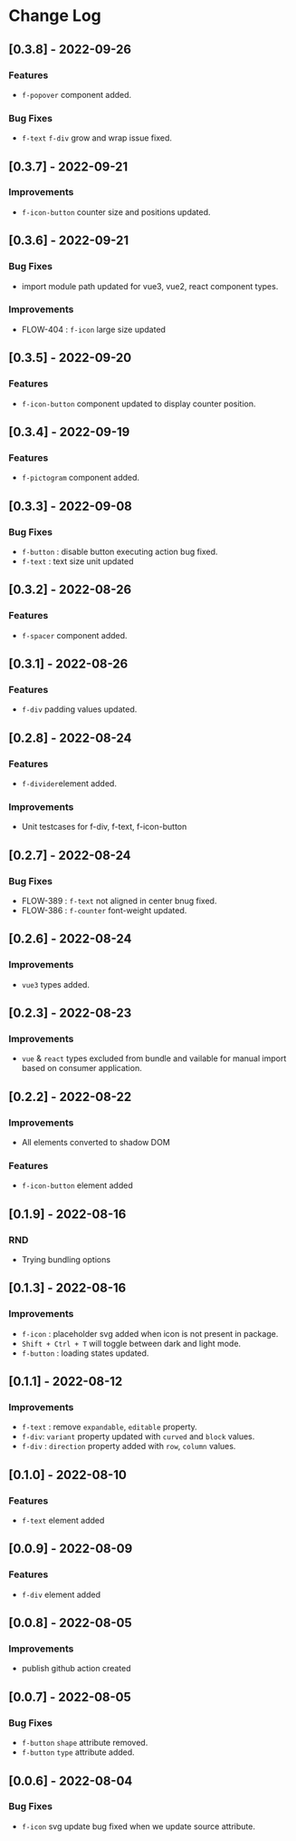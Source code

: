 
# Change Log

## [0.3.8] - 2022-09-26

### Features
- `f-popover` component added.
### Bug Fixes
- `f-text` `f-div` grow and wrap issue fixed.

## [0.3.7] - 2022-09-21
### Improvements
- `f-icon-button` counter size and positions updated.
## [0.3.6] - 2022-09-21
### Bug Fixes
- import module path updated for vue3, vue2, react component types.
### Improvements
- FLOW-404 : `f-icon` large size updated

## [0.3.5] - 2022-09-20
### Features
- `f-icon-button` component updated to display counter position.

## [0.3.4] - 2022-09-19
### Features
- `f-pictogram` component added.

## [0.3.3] - 2022-09-08
### Bug Fixes
- `f-button` : disable button executing action bug fixed.
- `f-text` : text size unit updated
## [0.3.2] - 2022-08-26
### Features
- `f-spacer` component added.

## [0.3.1] - 2022-08-26
### Features
- `f-div` padding values updated.

## [0.2.8] - 2022-08-24
### Features
- `f-divider`element added.
### Improvements
- Unit testcases for f-div, f-text, f-icon-button

## [0.2.7] - 2022-08-24
### Bug Fixes
- FLOW-389 : `f-text` not aligned in center bnug fixed.
- FLOW-386 : `f-counter` font-weight updated.

## [0.2.6] - 2022-08-24
### Improvements
- `vue3` types added.

## [0.2.3] - 2022-08-23
### Improvements
- `vue` & `react` types excluded from bundle and vailable for manual import based on consumer application.

## [0.2.2] - 2022-08-22
### Improvements
- All elements converted to shadow DOM
### Features
- `f-icon-button` element added

## [0.1.9] - 2022-08-16
### RND
- Trying bundling options

## [0.1.3] - 2022-08-16
### Improvements
- `f-icon` : placeholder svg added when icon is not present in package.
- `Shift + Ctrl + T` will toggle between dark and light mode.
- `f-button` : loading states updated.
## [0.1.1] - 2022-08-12
### Improvements
- `f-text` : remove `expandable`, `editable` property.
- `f-div`: `variant` property updated with `curved` and `block` values.
- `f-div` : `direction` property added with `row`, `column` values.
## [0.1.0] - 2022-08-10
### Features
- `f-text` element added

## [0.0.9] - 2022-08-09
### Features
- `f-div` element added

## [0.0.8] - 2022-08-05
### Improvements
- publish github action created
## [0.0.7] - 2022-08-05
### Bug Fixes
- `f-button` `shape` attribute removed.
- `f-button` `type` attribute added.

## [0.0.6] - 2022-08-04
### Bug Fixes
- `f-icon` svg update bug fixed when we update source attribute.

